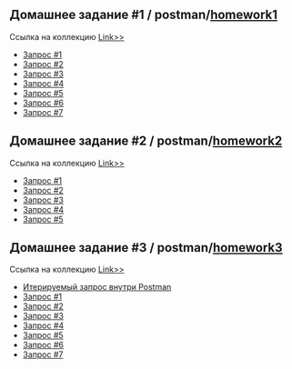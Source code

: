 ## Домашнее задание #1 / postman/[homework1](https://github.com/ipohaa/Postman1/tree/main/homework1)
Ссылка на коллекцию [Link>>](https://github.com/ipohaa/Postman1/blob/main/homework1/Postman_HW1.postman_collection.json)
+ [Запрос #1](https://github.com/ipohaa/Postman1/tree/main/homework1#запрос-1)
+ [Запрос #2](https://github.com/ipohaa/Postman1/tree/main/homework1#запрос-2)
+ [Запрос #3](https://github.com/ipohaa/Postman1/tree/main/homework1#запрос-3-1)
+ [Запрос #4](https://github.com/ipohaa/Postman1/tree/main/homework1#запрос-4-1)
+ [Запрос #5](https://github.com/ipohaa/Postman1/tree/main/homework1#запрос-5-1)
+ [Запрос #6](https://github.com/ipohaa/Postman1/tree/main/homework1#запрос-6-1)
+ [Запрос #7](https://github.com/ipohaa/Postman1/tree/main/homework1#запрос-7-1)


## Домашнее задание #2 / postman/[homework2](https://github.com/ipohaa/Postman1/tree/main/homework2)
Ссылка на коллекцию [Link>>](https://github.com/ipohaa/Postman1/blob/main/homework2/Postman_HW2.postman_collection.json)
+ [Запрос #1](https://github.com/ipohaa/Postman1/tree/main/homework2#запрос-1-1)
+ [Запрос #2](https://github.com/ipohaa/Postman1/tree/main/homework2#запрос-2)
+ [Запрос #3](https://github.com/ipohaa/Postman1/tree/main/homework2#запрос-3-1)
+ [Запрос #4](https://github.com/ipohaa/Postman1/tree/main/homework2#запрос-4-1)
+ [Запрос #5](https://github.com/ipohaa/Postman1/tree/main/homework2#запрос-5-1)

## Домашнее задание #3 / postman/[homework3](https://github.com/ipohaa/Postman1/tree/main/homework3)
Ссылка на коллекцию [Link>>](https://github.com/ipohaa/Postman1/blob/main/homework3/Postman_HW3.postman_collection.json)
+ [Итерируемый запрос внутри Postman](https://github.com/ipohaa/Postman1/tree/main#написать-скрипт-отсылающий-запрос-на-сервер-каждую-итерацию)
+ [Запрос #1](https://github.com/ipohaa/Postman1/tree/main#запрос-1)
+ [Запрос #2](https://github.com/ipohaa/Postman1/tree/main#запрос-2)
+ [Запрос #3](https://github.com/ipohaa/Postman1/tree/main#запрос-3-1)
+ [Запрос #4](https://github.com/ipohaa/Postman1/tree/main#запрос-4-1)
+ [Запрос #5](https://github.com/ipohaa/Postman1/tree/main#запрос-5-1)
+ [Запрос #6](https://github.com/ipohaa/Postman1/tree/main#запрос-6-1)
+ [Запрос #7](https://github.com/ipohaa/Postman1/tree/main#запрос-7-1)

